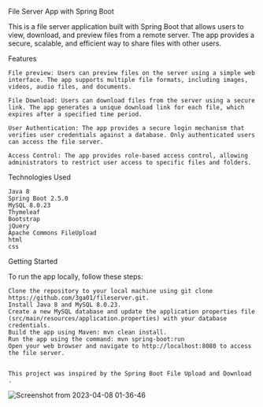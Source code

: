 File Server App with Spring Boot

This is a file server application built with Spring Boot that allows users to view, download, and preview files from a remote server. The app provides a secure, scalable, and efficient way to share files with other users.

Features

    File preview: Users can preview files on the server using a simple web interface. The app supports multiple file formats, including images, videos, audio files, and documents.

    File Download: Users can download files from the server using a secure link. The app generates a unique download link for each file, which expires after a specified time period.

    User Authentication: The app provides a secure login mechanism that verifies user credentials against a database. Only authenticated users can access the file server.

    Access Control: The app provides role-based access control, allowing administrators to restrict user access to specific files and folders.

Technologies Used

    Java 8
    Spring Boot 2.5.0
    MySQL 8.0.23
    Thymeleaf
    Bootstrap
    jQuery
    Apache Commons FileUpload
	html
	css

Getting Started

To run the app locally, follow these steps:

    Clone the repository to your local machine using git clone https://github.com/3ga01/fileserver.git.
    Install Java 8 and MySQL 8.0.23.
    Create a new MySQL database and update the application properties file (src/main/resources/application.properties) with your database credentials.
    Build the app using Maven: mvn clean install.
    Run the app using the command: mvn spring-boot:run
    Open your web browser and navigate to http://localhost:8080 to access the file server.


    This project was inspired by the Spring Boot File Upload and Download .
    
![Screenshot from 2023-04-08 01-36-46](https://user-images.githubusercontent.com/107252455/230697800-40c65f9a-9dfe-4eb7-b8e5-6b3f77c23a5d.png)

